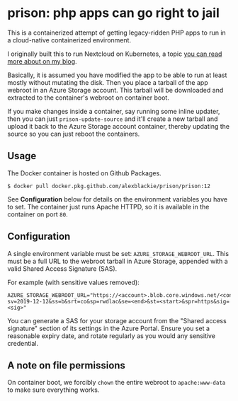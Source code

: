 # prison: php apps can go right to jail

This is a containerized attempt of getting legacy-ridden PHP apps to run in a cloud-native containerized environment.

I originally built this to run Nextcloud on Kubernetes, a topic [you can read more about on my blog][0].

Basically, it is assumed you have modified the app to be able to run at least mostly without mutating the disk. Then you place a tarball of the app webroot in an Azure Storage account. This tarball will be downloaded and extracted to the container's webroot on container boot.

If you make changes inside a container, say running some inline updater, then you can just `prison-update-source` and it'll create a new tarball and upload it back to the Azure Storage account container, thereby updating the source so you can just reboot the containers.

[0]: https://www.alexblackie.com/articles/nextcloud-on-k8s/

## Usage

The Docker container is hosted on Github Packages.

```
$ docker pull docker.pkg.github.com/alexblackie/prison/prison:12
```

See **Configuration** below for details on the environment variables you have to set. The container just runs Apache HTTPD, so it is available in the container on port `80`.

## Configuration

A single environment variable must be set: `AZURE_STORAGE_WEBROOT_URL`. This must be a full URL to the webroot tarball in Azure Storage, appended with a valid Shared Access Signature (SAS).

For example (with sensitive values removed):

```
AZURE_STORAGE_WEBROOT_URL="https://<account>.blob.core.windows.net/<container>/webroot.tar.gz?sv=2019-12-12&ss=b&srt=co&sp=rwdlac&se=<end>&st=<start>&spr=https&sig=<sig>"
```

You can generate a SAS for your storage account from the "Shared access signature" section of its settings in the Azure Portal. Ensure you set a reasonable expiry date, and rotate regularly as you would any sensitive credential.

## A note on file permissions

On container boot, we forcibly `chown` the entire webroot to `apache:www-data` to make sure everything works.
